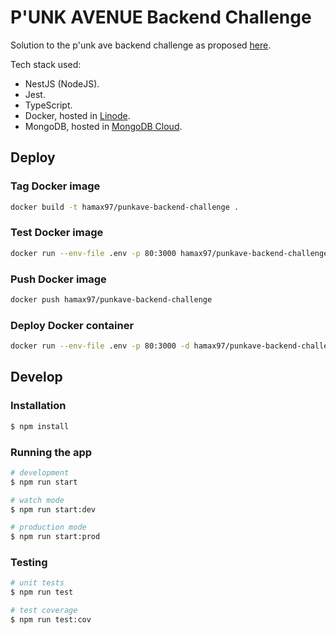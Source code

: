 # P'UNK AVENUE Backend Challenge

Solution to the p'unk ave backend challenge as proposed [here](https://github.com/punkave/backend-challenge).

Tech stack used:
- NestJS (NodeJS).
- Jest.
- TypeScript.
- Docker, hosted in [Linode](https://www.linode.com/).
- MongoDB, hosted in [MongoDB Cloud](https://www.mongodb.com/cloud).

## Deploy

### Tag Docker image

```bash
docker build -t hamax97/punkave-backend-challenge .
```

### Test Docker image

```bash
docker run --env-file .env -p 80:3000 hamax97/punkave-backend-challenge
```

### Push Docker image

```bash
docker push hamax97/punkave-backend-challenge
```

### Deploy Docker container

```bash
docker run --env-file .env -p 80:3000 -d hamax97/punkave-backend-challenge
```

## Develop

### Installation

```bash
$ npm install
```

### Running the app

```bash
# development
$ npm run start

# watch mode
$ npm run start:dev

# production mode
$ npm run start:prod
```

### Testing

```bash
# unit tests
$ npm run test

# test coverage
$ npm run test:cov
```
